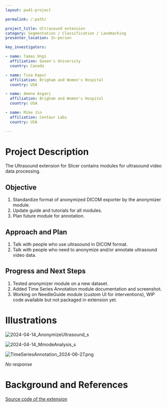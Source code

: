 ```yaml
---
layout: pw41-project

permalink: /:path/

project_title: Ultrasound extension
category: Segmentation / Classification / Landmarking
presenter_location: In-person

key_investigators:

- name: Tamas Ungi
  affiliation: Queen's University
  country: Canada

- name: Tina Kapur
  affiliation: Brigham and Women's Hospital
  country: USA

- name: Amene Asgari
  affiliation: Brigham and Women's Hospital
  country: USA

- name: Mike Jin
  affiliation: Centaur Labs
  country: USA

---
```


# Project Description

<!-- Add a short paragraph describing the project. -->


The Ultrasound extension for Slicer contains modules for ultrasound video data processing. 



## Objective

<!-- Describe here WHAT you would like to achieve (what you will have as end result). -->


1. Standardize format of anonymized DICOM exporter by the anonymizer module.
2. Update guide and tutorials for all modules.
3. Plan future module for annotation.




## Approach and Plan

<!-- Describe here HOW you would like to achieve the objectives stated above. -->


1. Talk with people who use ultrasound in DICOM format.
2. Talk with people who need to anonymize and/or annotate ultrasound video data.




## Progress and Next Steps

<!-- Update this section as you make progress, describing of what you have ACTUALLY DONE.
     If there are specific steps that you could not complete then you can describe them here, too. -->


1. Tested anonymizer module on a new dataset.
2. Added Time Series Annotation module documentation and screenshot.
3. Working on NeedleGuide module (custom UI for interventions), WIP code available but not packaged in extension yet.


# Illustrations

<!-- Add pictures and links to videos that demonstrate what has been accomplished. -->
![2024-04-14_AnonymizeUltrasound_s](https://github.com/NA-MIC/ProjectWeek/assets/2071850/54294863-0a96-4a32-9e57-1a7c52e3db93)

![2024-04-14_MmodeAnalysis_s](https://github.com/NA-MIC/ProjectWeek/assets/2071850/227b6f82-4e45-4767-9d19-c73a8bfc592b)

![TimeSeriesAnnotation_2024-06-27.png](https://raw.githubusercontent.com/ungi/SlicerUltrasound/b4c3fdea3025d2891f849a9061a89ca8cbb30b99/Screenshots/TimeSeriesAnnotation_2024-06-27.png)

_No response_



# Background and References

<!-- If you developed any software, include link to the source code repository.
     If possible, also add links to sample data, and to any relevant publications. -->


[Source code of the extension](https://github.com/SlicerUltrasound/SlicerUltrasound)

